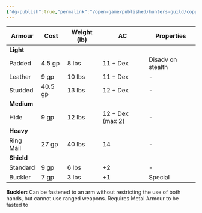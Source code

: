 ```yaml
---
{"dg-publish":true,"permalink":"/open-game/published/hunters-guild/copper-shop/copper-hg-armour/"}
---
```



| Armour     | **Cost** | **Weight (lb)** | **AC**           | Properties        |
| ---------- | -------- | --------------- | ---------------- | ----------------- |
| **Light**  |          |                 |                  |                   |
| Padded     | 4.5 gp   | 8 lbs           | 11 + Dex         | Disadv on stealth |
| Leather    | 9 gp     | 10 lbs          | 11 + Dex         | -                 |
| Studded    | 40.5 gp  | 13 lbs          | 12 + Dex         | -                 |
| **Medium** |          |                 |                  |                   |
| Hide       | 9 gp     | 12 lbs          | 12 + Dex (max 2) | -                 |
| **Heavy**  |          |                 |                  |                   |
| Ring Mail  | 27 gp    | 40 lbs          | 14               | -                 |
| **Shield** |          |                 |                  |                   |
| Standard   | 9 gp     | 6 lbs           | +2               | -                 |
| Buckler    | 7 gp     | 3 lbs           | +1               | Special           |
**Buckler:** Can be fastened to an arm without restricting the use of both hands, but cannot use ranged weapons. Requires Metal Armour to be fasted to

